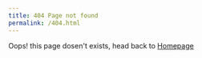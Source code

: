 ```yaml
---
title: 404 Page not found
permalink: /404.html
---
```


Oops! this page dosen't exists, head back to [Homepage]({{site.baseurl}})
